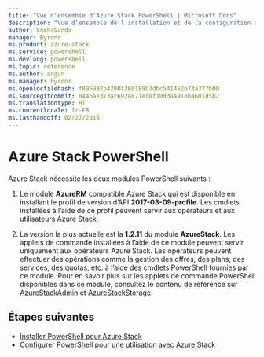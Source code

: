 ```yaml
---
title: "Vue d’ensemble d’Azure Stack PowerShell | Microsoft Docs"
description: "Vue d’ensemble de l’installation et de la configuration d’Azure Stack PowerShell."
author: SnehaGunda
manager: Byronr
ms.product: azure-stack
ms.service: powershell
ms.devlang: powershell
ms.topic: reference
ms.author: sngun
ms.manager: byronr
ms.openlocfilehash: f895992b4200f260189b3dbc541452e73a377b00
ms.sourcegitcommit: 8446ae373ac6928871ec8f10d3a4918b4601d5b2
ms.translationtype: HT
ms.contentlocale: fr-FR
ms.lasthandoff: 02/27/2018
---
```

# <a name="azure-stack-powershell"></a>Azure Stack PowerShell

Azure Stack nécessite les deux modules PowerShell suivants :  

1. Le module **AzureRM** compatible Azure Stack qui est disponible en installant le profil de version d’API **2017-03-09-profile**. Les cmdlets installées à l’aide de ce profil peuvent servir aux opérateurs et aux utilisateurs Azure Stack.

2. La version la plus actuelle est la **1.2.11** du module **AzureStack**. Les applets de commande installées à l’aide de ce module peuvent servir uniquement aux opérateurs Azure Stack. Les opérateurs peuvent effectuer des opérations comme la gestion des offres, des plans, des services, des quotas, etc. à l’aide des cmdlets PowerShell fournies par ce module. Pour en savoir plus sur les applets de commande PowerShell disponibles dans ce module, consultez le contenu de référence sur [AzureStackAdmin](https://docs.microsoft.com/powershell/module/azurerm.azurestackadmin/?view=azurestackps-1.2.11#azurerm.azurestackadmin) et [AzureStackStorage](https://docs.microsoft.com/powershell/module/azurerm.azurestackstorage/?view=azurestackps-1.2.11#azurerm.azurestackstorage).

## <a name="next-steps"></a>Étapes suivantes

* [Installer PowerShell pour Azure Stack](https://docs.microsoft.com/azure/azure-stack/azure-stack-powershell-install?view=azurestackps-1.2.9&toc=%2fpowershell%2fmodule%2ftoc.json%3fview%3dazurestackps-1.2.9&view=azurestackps-1.2.9)
* [Configurer PowerShell pour une utilisation avec Azure Stack](https://docs.microsoft.com/azure/azure-stack/azure-stack-powershell-configure?view=azurestackps-1.2.9&toc=%2fpowershell%2fmodule%2ftoc.json%3fview%3dazurestackps-1.2.9&view=azurestackps-1.2.9)
